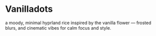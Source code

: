 # Vanilladots
a moody, minimal hyprland rice inspired by the vanilla flower —  frosted blurs, and cinematic vibes for calm focus and style.
